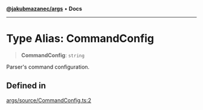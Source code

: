 [**@jakubmazanec/args**](../README.md) • **Docs**

---

# Type Alias: CommandConfig

> **CommandConfig**: `string`

Parser's command configuration.

## Defined in

[args/source/CommandConfig.ts:2](https://github.com/jakubmazanec/tools/blob/1c4f0471e4ca7ee64c14124101a8ac795175e9bf/packages/args/source/CommandConfig.ts#L2)
